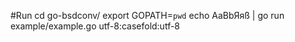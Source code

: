 #Run
    cd go-bsdconv/
    export GOPATH=`pwd`
    echo AaBbЯяß | go run example/example.go utf-8:casefold:utf-8
